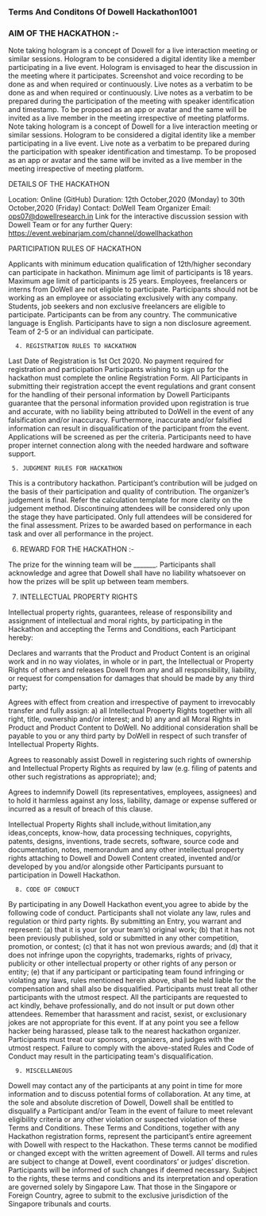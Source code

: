 ### Terms And Conditons Of Dowell Hackathon1001

### AIM OF THE HACKATHON :- 

Note taking hologram is a concept of Dowell for a live interaction meeting or similar sessions.
Hologram to be considered a digital identity like a member participating in a live event.
Hologram is envisaged to hear the discussion in the meeting where it participates.
Screenshot and voice recording to be done as and when required or continuously.
Live notes as a verbatim to be done as and when required or continuously.
Live notes as a verbatim to be prepared during the participation of the meeting with speaker identification and timestamp.
To be proposed as an app or avatar and the same will be invited as a live member in the meeting irrespective of meeting platforms. Note taking hologram is a concept of Dowell for a live interaction meeting or similar sessions.
Hologram to be considered a digital identity like a member participating in a live event.
Live note as a verbatim to be prepared during the participation with speaker identification and timestamp.
To be proposed as an app or avatar and the same will be invited as a live member in the meeting irrespective of meeting platform.
 
DETAILS OF THE HACKATHON 

Location:  Online (GitHub)
Duration:  12th October,2020 (Monday) to 30th October,2020 (Friday)
Contact: DoWell Team Organizer
Email: ops07@dowellresearch.in
Link for the interactive discussion session with Dowell Team or for any further Query: https://event.webinarjam.com/channel/dowellhackathon 



PARTICIPATION RULES OF HACKATHON 

Applicants with minimum education qualification of 12th/higher secondary can  	participate in hackathon.
Minimum age limit of participants is 18 years.
Maximum age limit of participants is 25 years.
Employees, freelancers or interns from DoWell are not eligible to participate.
Participants should not be working as an employee or associating exclusively with any company.
Students, job seekers and non exclusive freelancers are eligible to participate.
Participants can be from any country.
The communicative language is English.
Participants have to sign a non disclosure agreement.
Team of 2-5 or an individual can participate.


      4. REGISTRATION RULES TO HACKATHON 

Last Date of Registration is 1st Oct 2020.
No payment required for registration and participation
Participants wishing to sign up for the hackathon must complete the online Registration Form. All Participants in submitting their registration accept the event regulations and grant consent for the handling of their personal information by Dowell
Participants guarantee that the personal information provided upon registration is true and accurate, with no liability being attributed to DoWell in the event of any falsification and/or inaccuracy. Furthermore, inaccurate and/or falsified information can result in disqualification of the participant from the event.
Applications will be screened as per the criteria.
Participants need to have proper internet connection along with the needed hardware and software support.

     5. JUDGMENT RULES FOR HACKATHON

This is a contributory hackathon.
Participant’s contribution will be judged on the basis of their participation and quality of contribution.
The organizer’s judgement is final.
Refer the calculation template for more clarity on the judgement method.
Discontinuing attendees will be considered only upon the stage they have participated.
Only full attendees will be considered for the final assessment.
Prizes to be awarded based on performance in each task and over all performance in the project. 

   6. REWARD FOR THE HACKATHON :-

The prize for the winning team will be _______. 
Participants shall acknowledge and agree that Dowell shall have no liability whatsoever on how the prizes will be split up between team members.



   7. INTELLECTUAL PROPERTY RIGHTS 

Intellectual property rights, guarantees, release of responsibility and assignment of intellectual and moral rights, by participating in the Hackathon and accepting the Terms and Conditions, each Participant hereby:

Declares and warrants that the Product and Product Content is an original work and in no way violates, in whole or in part, the Intellectual or Property Rights of others and releases Dowell from any and all responsibility, liability, or request for compensation for damages that should be made by any third party;

Agrees with effect from creation and irrespective of payment to irrevocably transfer and fully assign: a) all Intellectual Property Rights together with all right, title, ownership and/or interest; and b) any and all Moral Rights in Product and Product Content to DoWell. No additional consideration shall be payable to you or any third party by DoWell in respect of such transfer of Intellectual Property Rights.

Agrees to reasonably assist Dowell in registering such rights of ownership and Intellectual Property Rights as required by law (e.g. filing of patents and other such registrations as appropriate); and;

Agrees to indemnify Dowell (its representatives, employees, assignees) and to hold it harmless against any loss, liability, damage or expense suffered or incurred as a result of breach of this clause.

Intellectual Property Rights shall include,without limitation,any ideas,concepts, know-how, data processing techniques, copyrights, patents, designs, inventions, trade secrets, software, source code and documentation, notes, memorandum and any other intellectual property rights attaching to Dowell and Dowell Content created, invented and/or developed by you and/or alongside other Participants pursuant to participation in Dowell Hackathon.

      8. CODE OF CONDUCT 

By participating in any Dowell Hackathon event,you agree to abide by the following code of conduct.
Participants shall not violate any law, rules and regulation or third party rights.
By submitting an Entry, you warrant and represent:
(a) that it is your (or your team’s) original work; 
(b) that it has not been previously published, sold or submitted in any other competition, promotion, or contest; 
(c) that it has not won previous awards; and 
(d) that it does not infringe upon the copyrights, trademarks, rights of privacy, publicity or other intellectual property or other rights of any person or entity; 
(e) that if any participant or participating team found infringing or violating any laws, rules mentioned herein above, shall be held liable for the compensation and shall also be disqualified.
Participants must  treat all other participants with the utmost respect. All the participants are requested to act kindly, behave professionally, and do not insult or put down other attendees. Remember that harassment and racist, sexist, or exclusionary jokes are not appropriate for this event. If at any point you see a fellow hacker being harassed, please talk to the nearest hackathon organizer.
Participants must treat our sponsors, organizers, and judges with the utmost respect.
Failure to comply with the above-stated Rules and Code of Conduct may result in the participating team's disqualification.


      9. MISCELLANEOUS 

Dowell may contact any of the participants at any point in time for more information and to discuss potential forms of collaboration.
At any time, at the sole and absolute discretion of Dowell, Dowell shall be entitled to disqualify a Participant and/or Team in the event of failure to meet relevant eligibility criteria or any other violation or suspected violation of these Terms and Conditions.
These Terms and Conditions, together with any Hackathon registration forms, represent the participant’s entire agreement with Dowell with respect to the Hackathon. These terms cannot be modified or changed except with the written agreement of Dowell.
All terms and rules are subject to change at Dowell, event coordinators’ or judges’ discretion. Participants will be informed of such changes if deemed necessary.
Subject to the rights, these terms and conditions and its interpretation and operation are governed solely by Singapore Law. That those in the Singapore or Foreign  Country, agree to submit to the exclusive jurisdiction of the Singapore tribunals and courts.


